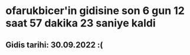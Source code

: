 # ofarukbicer'in gidisine son 6 gun 12 saat 57 dakika 23 saniye kaldi

## Gidis tarihi: 30.09.2022 :(
